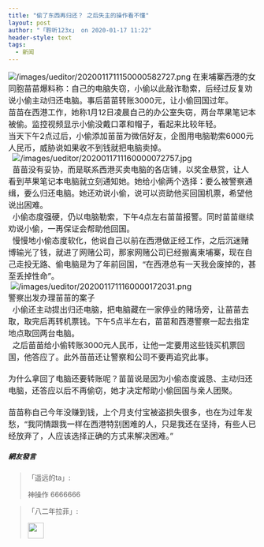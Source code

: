 ```yaml
---
title: "偷了东西再归还？ 之后失主的操作看不懂"
layout: post
author: "「聆听123x」 on 2020-01-17 11:22"
header-style: text
tags:
  - 新闻
---
```


<span style="font-size: 16px;"><img src="http://images.feileyuan.com/images/ueditor/2020011711150000582727.png" title="/images/ueditor/2020011711150000582727.png" alt="/images/ueditor/2020011711150000582727.png"></span>
<span style="font-size: 16px;">在柬埔寨西港的女同胞苗苗爆料称：自己的电脑失窃，小偷以此敲诈勒索，后经过反复劝说小偷主动归还电脑。事后苗苗转账3000元，让小偷回国过年。</span>
<br>
<span style="font-size: 16px;">苗苗在西港工作，她称1月12日凌晨自己的办公室失窃，两台苹果笔记本被偷。监控视频显示小偷没戴口罩和帽子，看起来比较年轻。</span>
<br>
<span style="font-size: 16px;">当天下午2点过后，小偷添加苗苗为微信好友，企图用电脑勒索6000元人民币，威胁说如果收不到钱就把电脑卖掉。</span>
<span style="font-size: 16px;"><br></span>
<span style="font-size: 16px;">&nbsp;</span>
<span style="font-size: 16px;"><img src="http://images.feileyuan.com/images/ueditor/2020011711160000072757.jpg" title="/images/ueditor/2020011711160000072757.jpg" alt="/images/ueditor/2020011711160000072757.jpg"></span>
<span style="font-size: 16px;"><br></span>
<span style="font-size: 16px;">&nbsp;</span>
<span style="font-size: 16px;">苗苗没有妥协，而是联系西港买卖电脑的各店铺，以奖金悬赏，让人看到苹果笔记本电脑就立刻通知她。她给小偷两个选择：要么被警察通缉，要么归还电脑。她还劝说小偷，说可以资助他买回国机票，希望他说出困难。</span>
<span style="font-size: 16px;"><br></span>
<span style="font-size: 16px;">&nbsp;</span>
<span style="font-size: 16px;">小偷态度强硬，仍以电脑勒索，下午4点左右苗苗报警。同时苗苗继续劝说小偷，一再保证会帮助他回国。</span>
<span style="font-size: 16px;"><br></span>
<span style="font-size: 16px;">&nbsp;</span>
<span style="font-size: 16px;">慢慢地小偷态度软化，他说自己以前在西港做正经工作，之后沉迷赌博输光了钱，就进了网赌公司，那家网赌公司已经搬离柬埔寨，现在自己走投无路、偷电脑是为了年前回国，“在西港总有一天我会废掉的，甚至丢掉性命”。</span>
<span style="font-size: 16px;"><br></span>
<span style="font-size: 16px;">&nbsp;<img src="http://images.feileyuan.com/images/ueditor/2020011711160000172031.png" title="/images/ueditor/2020011711160000172031.png" alt="/images/ueditor/2020011711160000172031.png"></span>
<span style="font-size: 16px;"><br></span>
<span style="font-size: 16px;">警察出发办理苗苗的案子</span>
<span style="font-size: 16px;"><br></span>
<span style="font-size: 16px;">&nbsp;</span>
<span style="font-size: 16px;">小偷还主动提出归还电脑，把电脑藏在一家停业的赌场旁，让苗苗去取，取完后再转机票钱。下午5点半左右，苗苗和西港警察一起去指定地点取回两台电脑。</span>
<span style="font-size: 16px;"><br></span>
<span style="font-size: 16px;">&nbsp;</span>
<span style="font-size: 16px;">之后苗苗给小偷转账3000元人民币，让他一定要用这些钱买机票回国，他答应了。此外苗苗还让警察和公司不要再追究此事。</span>
<br>
<span style="font-size: 16px;"><br></span>
<span style="font-size: 16px;">为什么拿回了电脑还要转账呢？苗苗说是因为小偷态度诚恳、主动归还电脑，还答应以后不再偷窃，她才决定帮助小偷回国与亲人团聚。</span>
<br>
<span style="font-size: 16px;"><br></span>
<span style="font-size: 16px;">苗苗称自己今年没赚到钱，上个月支付宝被盗损失很多，也在为过年发愁，“我同情跟我一样在西港特别困难的人，只是我还在坚持，有些人已经放弃了，人应该选择正确的方式来解决困难。”</span>
<input type="hidden" value="菲乐园提供"><br>

##### 網友發言 
> 「遥远的ta」:
> <p>神操作 6666666</p>

> 「八二年拉菲」:
> <p><img src="https://images.feileyuan.com/images/ueditor/dialogs/emotion/images/default/df_020.gif" width="32" height="32"></p>


